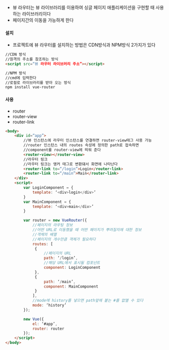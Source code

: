 
- 뷰 라우터는 뷰 라이브러리를 이용하여 싱글 페이지 애플리케이션을 구현할 때 사용하는 라이브러리이다
- 페이지간의 이동을 가능하게 한다

#### 설치
- 프로젝트에 뷰 라우터를 설치하는 방법은 CDN방식과 NPM방식 2가지가 있다

```html
//CDN 방식
//원격의 주소를 참조하는 방식
<script src=“뷰 라우터 라이브러리 주소”></script>

//NPM 방식
//cmd에 입력한다
//로컬로 라이브러리를 받아 오는 방식
npm install vue-router

```

#### 사용
- router
- router-view
- router-link

```html
<body>
	<div id=“app”>
		//뷰 인스턴스에 라우터 인스턴스를 연결하면 router-view태그 사용 가능
		//router 인스턴스 내의 routes 속성에 정의한 path로 접속하면
		//component를 router-view에 띄워 준다
		<router-view></router-view>
		//라우터 링크
		//라우터 링크는 앵커 태그로 변환돼서 화면에 나타난다
		<router-link to=“/login”>Login</router-link>
		<router-link to=“/main”>Main</router-link>
	</div>
	<script>
		var LoginComponent = {
			template: ‘<div>login</div>’
		}
		var MainComponent = {
			template: ‘<div>main</div>’
		}

		var router = new VueRouter({
			//페이지의 라우팅 정보
			//어떤 URL로 이동했을 때 어떤 페이지가 뿌려질지에 대한 정보 
			//객체의 배열
			//페이지의 개수만큼 객체가 필요하다
			routes: [
			 {
				 //페이지의 URL
				 path: ‘/login’,
				 //해당 URL에서 표시될 컴포넌트
				 component: LoginComponent
			 },
			 {
				 path: ‘/main’,
				 component: MainComponent
			 }
			],
			//mode에 history를 넣으면 path앞에 붙는 #를 없앨 수 있다
			mode: ‘history’
		});

		new Vue({
			el: ‘#app’,
			router: router
		});
	</script>
</body>
```